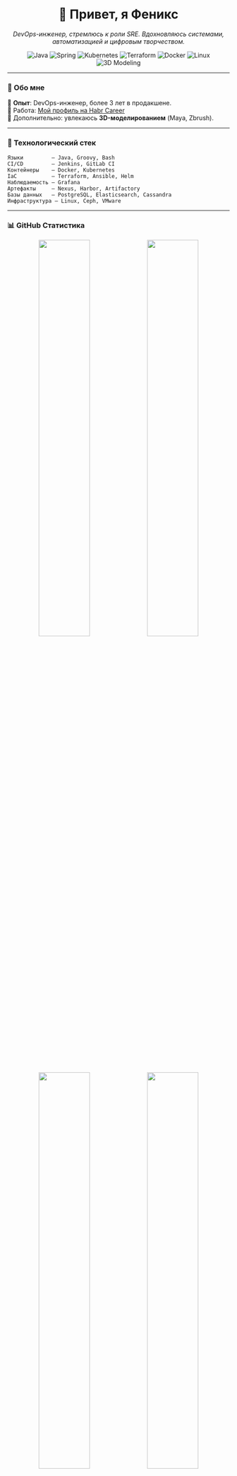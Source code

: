 <h1 align="center">🦊 Привет, я Феникс</h1>
<p align="center"><em>DevOps-инженер, стремлюсь к роли SRE. Вдохновляюсь системами, автоматизацией и цифровым творчеством.</em></p>

<p align="center">
  <img alt="Java" src="https://img.shields.io/badge/Java-%23ED8B00.svg?&style=for-the-badge&logo=java&logoColor=white"/>
  <img alt="Spring" src="https://img.shields.io/badge/Spring-%236DB33F.svg?&style=for-the-badge&logo=spring&logoColor=white"/>
  <img alt="Kubernetes" src="https://img.shields.io/badge/Kubernetes-%23326CE5.svg?&style=for-the-badge&logo=kubernetes&logoColor=white"/>
  <img alt="Terraform" src="https://img.shields.io/badge/Terraform-%235835CC.svg?&style=for-the-badge&logo=terraform&logoColor=white"/>
  <img alt="Docker" src="https://img.shields.io/badge/Docker-%230db7ed.svg?&style=for-the-badge&logo=docker&logoColor=white"/>
  <img alt="Linux" src="https://img.shields.io/badge/Linux-%23FCC624.svg?&style=for-the-badge&logo=linux&logoColor=black"/>
  <img alt="3D Modeling" src="https://img.shields.io/badge/3D_Modeling-%23FF69B4.svg?&style=for-the-badge&logo=blender&logoColor=white"/>
</p>

---

### 🧬 Обо мне

💼 **Опыт**: DevOps-инженер, более 3 лет в продакшене.  
🚀 Работа: [Мой профиль на Habr Career](https://career.habr.com/fenix-felicis)  
🎨 Дополнительно: увлекаюсь **3D-моделированием** (Maya, Zbrush).  

---

### 🧰 Технологический стек

```text
Языки         — Java, Groovy, Bash
CI/CD         — Jenkins, GitLab CI
Контейнеры    — Docker, Kubernetes
IaC           — Terraform, Ansible, Helm
Наблюдаемость — Grafana
Артефакты     — Nexus, Harbor, Artifactory
Базы данных   — PostgreSQL, Elasticsearch, Cassandra
Инфраструктура — Linux, Ceph, VMware
```

---

### 📊 GitHub Статистика

<p align="center">
  <img width="48%" src="https://github-readme-stats.vercel.app/api/top-langs/?username=pawsy-foxicute&theme=dracula&layout=compact&langs_count=8&hide=css,scss,html"/>
  <img width="48%" src="https://github-readme-stats.vercel.app/api?username=pawsy-foxicute&theme=dracula&show_icons=true&hide=contribs"/>
</p>

<p align="center">
  <img width="48%" src="https://streak-stats.demolab.com/?user=pawsy-foxicute&theme=dracula"/>
  <img width="48%" src="https://github-readme-activity-graph.vercel.app/graph?username=pawsy-foxicute&theme=dracula"/>
</p>

---

### 📬 Контакты

- 📧 Почта: [fenix.felicia.mine@gmail.com](mailto:fenix.felicia.mine@gmail.com)  
- 🦊 Art & 3D-портфолио — *скоро будет доступно*

---

<p align="center">
  <img src="https://estruyf-github.azurewebsites.net/api/VisitorHit?user=pawsy-foxicute&repo=pawsy-foxicute&countColor=%237B1E7A" />
</p>

<!--
pawsy-foxicute/pawsy-foxicute — личный профиль, как лиса в лесу — не сразу покажется, но если увидите, не забудете.
-->
